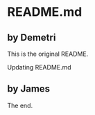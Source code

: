 # README.md

## by Demetri 

This is the original README.

Updating README.md

## by James

The end. 